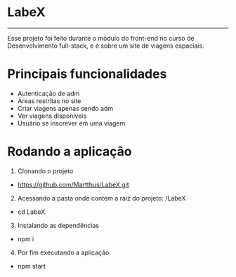 # LabeX 
--------------------------------
Esse projeto foi feito durante o módulo do front-end no curso de Desenvolvimento full-stack, e é sobre um site de viagens espaciais.
# Principais funcionalidades
 - Autenticação de adm
 - Áreas restritas no site
 - Criar viagens apenas sendo adm
 - Ver viagens disponíveis
 - Usuário se inscrever em uma viagem
 
# Rodando a aplicação
 1. Clonando o projeto 
 -  https://github.com/Martthus/LabeX.git
 2. Acessando a pasta onde contem a raiz do projeto: /LabeX
 -  cd LabeX
 3. Instalando as dependências
 -  npm i 
 4. Por fim executando a aplicação
 -  npm start
